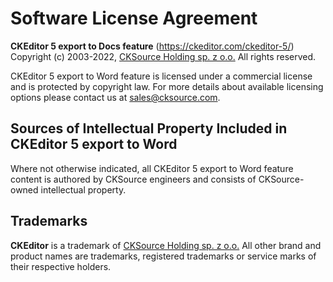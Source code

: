 Software License Agreement
==========================

**CKEditor 5 export to Docs feature** (https://ckeditor.com/ckeditor-5/)<br>
Copyright (c) 2003-2022, [CKSource Holding sp. z o.o.](https://cksource.com)  All rights reserved.

CKEditor 5 export to Word feature is licensed under a commercial license and is protected by copyright law.
For more details about available licensing options please contact us at sales@cksource.com.

Sources of Intellectual Property Included in CKEditor 5 export to Word
---------------------------------------------------------------------

Where not otherwise indicated, all CKEditor 5 export to Word feature content is authored by CKSource engineers and consists of CKSource-owned intellectual property.

Trademarks
----------

**CKEditor** is a trademark of [CKSource Holding sp. z o.o.](https://cksource.com)  All other brand and product names are trademarks, registered trademarks or service marks of their respective holders.
